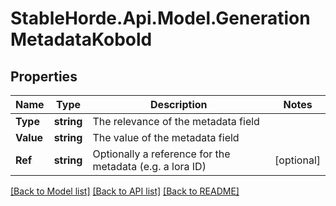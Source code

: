 # StableHorde.Api.Model.GenerationMetadataKobold

## Properties

Name | Type | Description | Notes
------------ | ------------- | ------------- | -------------
**Type** | **string** | The relevance of the metadata field | 
**Value** | **string** | The value of the metadata field | 
**Ref** | **string** | Optionally a reference for the metadata (e.g. a lora ID) | [optional] 

[[Back to Model list]](../README.md#documentation-for-models) [[Back to API list]](../README.md#documentation-for-api-endpoints) [[Back to README]](../README.md)

